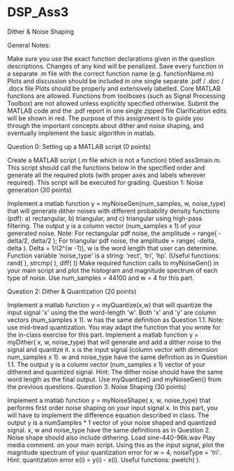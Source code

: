 # DSP_Ass3
Dither &amp; Noise Shaping

General Notes:

Make sure you use the exact function declarations given in the question descriptions. Changes of any kind will be penalized.
Save every function in a separate .m file with the correct function name (e.g. functionName.m)
Plots and discussion should be included in one single separate .pdf / .doc / .docx file
Plots should be properly and extensively labelled.
Core MATLAB functions are allowed. Functions from toolboxes (such as Signal Processing Toolbox) are not allowed unless explicitly specified otherwise.
Submit the MATLAB code and the .pdf report in one single zipped file
Clarification edits will be shown in red.
The purpose of this assignment is to guide you through the important concepts about dither and noise shaping, and eventually implement the basic algorithm in matlab.
 

Question 0: Setting up a MATLAB script (0 points)

Create a MATLAB script (.m file which is not a function) titled ass3main.m. This script should call the functions below in the specified order and generate all the required plots (with proper axes and labels wherever required). This script will be executed for grading.
Question 1:  Noise generation (30 points)

Implement a matlab function y = myNoiseGen(num_samples, w, noise_type) that will generate dither noises with different probability density functions (pdf): a) rectangular, b) triangular, and c) triangular using high-pass filtering. The output y is a column vector (num_samples x 1) of your generated noise. Note: For rectangular pdf noise, the amplitude = range( -delta/2, delta/2 ); For triangular pdf noise, the amplitude = range( -delta, delta ). Delta = 1/(2^(w -1)), w is the word length that user can determine. Function variable ‘noise_type' is a string: ‘rect’, ‘tri’, ‘hp’. (Useful functions: rand( ), strcmp( ), diff( ))
Make required function calls to myNoiseGen() in your main script and plot the histogram and magnitude spectrum of each type of noise. Use num_samples = 44100 and w = 4 for this part. 

Question 2: Dither & Quantization (20 points)

Implement a matlab function y = myQuantize(x,w) that will quantize the input signal 'x' using the the word-length 'w'. Both 'x' and 'y' are column vectors (num_samples x 1). w has the same definition as Question 1.1. Note: use mid-tread quantization. You may adapt the function that you wrote for the in-class exercise for this part. 
Implement a matlab function y = myDither( x, w, noise_type) that will generate and add a dither noise to the signal and quantize it. x is the input signal (column vector with dimension num_samples x 1). w and noise_type have the same definition as in Question 1.1. The output y is a column vector (num_samples x 1) vector of your dithered and quantized signal. Hint: The dither noise should have the same word length as the final output. Use myQuantize() and myNoiseGen() from the previous questions. 
Question 3: Noise Shaping (30 points)

Implement a matlab function y = myNoiseShape( x, w, noise_type) that performs first order noise shaping on your input signal x. In this part, you will have to implement the difference equation described in class. The output y is a numSamples * 1 vector of your noise shaped and quantized signal. x, w and noise_type have the same definitions as in Question 2. Noise shape should also include dithering.
Load sine-440-96k.wav
Play media comment. on your main script. Using this as the input signal, plot the magnitude spectrum of your quantization error for w = 4, noiseType = 'tri'. Hint: quantization error e(i) = y(i) - x(i). Useful functions: pwelch( ). 
